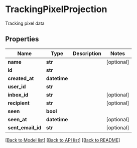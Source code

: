 # TrackingPixelProjection

Tracking pixel data
## Properties
Name | Type | Description | Notes
------------ | ------------- | ------------- | -------------
**name** | **str** |  | [optional] 
**id** | **str** |  | 
**created_at** | **datetime** |  | 
**user_id** | **str** |  | 
**inbox_id** | **str** |  | [optional] 
**recipient** | **str** |  | [optional] 
**seen** | **bool** |  | 
**seen_at** | **datetime** |  | [optional] 
**sent_email_id** | **str** |  | [optional] 

[[Back to Model list]](../README#documentation-for-models) [[Back to API list]](../README#documentation-for-api-endpoints) [[Back to README]](../README)


